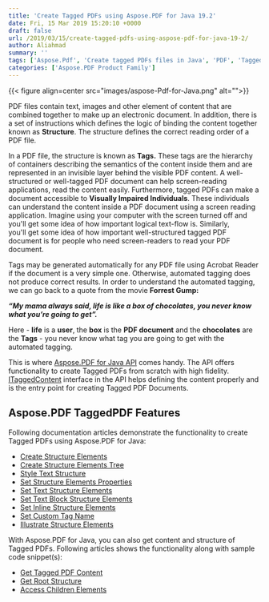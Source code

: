 ```yaml
---
title: 'Create Tagged PDFs using Aspose.PDF for Java 19.2'
date: Fri, 15 Mar 2019 15:20:10 +0000
draft: false
url: /2019/03/15/create-tagged-pdfs-using-aspose-pdf-for-java-19-2/
author: Aliahmad
summary: ''
tags: ['Aspose.Pdf', 'Create tagged PDFs files in Java', 'PDF', 'TaggedPDF', 'Tags']
categories: ['Aspose.PDF Product Family']
---
```




{{< figure align=center src="images/aspose-Pdf-for-Java.png" alt="">}}


PDF files contain text, images and other element of content that are combined together to make up an electronic document. In addition, there is a set of instructions which defines the logic of binding the content together known as **Structure**. The structure defines the correct reading order of a PDF file.

In a PDF file, the structure is known as **Tags.** These tags are the hierarchy of containers describing the semantics of the content inside them and are represented in an invisible layer behind the visible PDF content. A well-structured or well-tagged PDF document can help screen-reading applications, read the content easily. Furthermore, tagged PDFs can make a document accessible to **Visually Impaired Individuals**. These individuals can understand the content inside a PDF document using a screen reading application. Imagine using your computer with the screen turned off and you'll get some idea of how important logical text-flow is. Similarly,  
you'll get some idea of how important well-structured tagged PDF document is for people who need screen-readers to read your PDF document.

Tags may be generated automatically for any PDF file using Acrobat Reader if the document is a very simple one. Otherwise, automated tagging does not produce correct results. In order to understand the automated tagging, we can go back to a quote from the movie **Forrest Gump:**

_**“My mama always said, life is like a box of chocolates, you never know what you’re going to get”.**_

Here - **life** is a **user**, the **box**  is the **PDF document** and the **chocolates** are the **Tags** \- you never know what tag you are going to get with the automated tagging.

This is where [Aspose.PDF for Java API][1] comes handy. The API offers functionality to create Tagged PDFs from scratch with high fidelity. [ITaggedContent][2] interface in the API helps defining the content properly and is the entry point for creating Tagged PDF Documents.

## Aspose.PDF TaggedPDF Features

Following documentation articles demonstrate the functionality to create Tagged PDFs using Aspose.PDF for Java:

*   [Create Structure Elements][3]
*   [Create Structure Elements Tree][4]
*   [Style Text Structure][5]
*   [Set Structure Elements Properties][6]
*   [Set Text Structure Elements][7]
*   [Set Text Block Structure Elements][8]
*   [Set Inline Structure Elements][9]
*   [Set Custom Tag Name][10]
*   [Illustrate Structure Elements][11]

With Aspose.PDF for Java, you can also get content and structure of Tagged PDFs. Following articles shows the functionality along with sample code snippet(s):

*   [Get Tagged PDF Content][12]
*   [Get Root Structure][13]
*   [](https://href.li/?https://docs.aspose.com/display/pdfjava/Create+Tagged+PDF+Documents#CreateTaggedPDFDocuments-StylingTextStructure)[][14][Access Children Elements][15]




[1]: https://repository.aspose.com/repo/com/aspose/aspose-pdf/19.2/
[2]: https://apireference.aspose.com/java/pdf/com.aspose.pdf.tagged/ITaggedContent
[3]: https://href.li/?https://docs.aspose.com/display/pdfjava/Create+Tagged+PDF+Documents#CreateTaggedPDFDocuments-CreatingStructureElements
[4]: https://href.li/?https://docs.aspose.com/display/pdfjava/Create+Tagged+PDF+Documents#CreateTaggedPDFDocuments-CreatingStructureElementsTree
[5]: https://href.li/?https://docs.aspose.com/display/pdfjava/Create+Tagged+PDF+Documents#CreateTaggedPDFDocuments-StylingTextStructure
[6]: https://href.li/?https://docs.aspose.com/display/pdfjava/Set+Tagged+PDFs+Element+Properties#SetTaggedPDFsElementProperties-SettingStructureElementsProperties
[7]: https://href.li/?https://docs.aspose.com/display/pdfjava/Set+Tagged+PDFs+Element+Properties#SetTaggedPDFsElementProperties-SettingTextStructureElements
[8]: https://href.li/?https://docs.aspose.com/display/pdfjava/Set+Tagged+PDFs+Element+Properties#SetTaggedPDFsElementProperties-SettingTextBlockStructureElements
[9]: https://href.li/?https://docs.aspose.com/display/pdfjava/Set+Tagged+PDFs+Element+Properties#SetTaggedPDFsElementProperties-SettingInlineStructureElements
[10]: https://href.li/?https://docs.aspose.com/display/pdfjava/Set+Tagged+PDFs+Element+Properties#SetTaggedPDFsElementProperties-SettingCustomTagName
[11]: https://href.li/?https://docs.aspose.com/display/pdfjava/Create+Tagged+PDF+Documents#CreateTaggedPDFDocuments-IllustratingStructureElements
[12]: https://href.li/?https://docs.aspose.com/display/pdfjava/Extract+Tagged+Content+from+Tagged+PDFs#ExtractTaggedContentfromTaggedPDFs-GettingTaggedPDFContent
[13]: https://href.li/?https://docs.aspose.com/display/pdfjava/Extract+Tagged+Content+from+Tagged+PDFs#ExtractTaggedContentfromTaggedPDFs-GettingRootStructure
[14]: https://href.li/?https://docs.aspose.com/display/pdfjava/Extract+Tagged+Content+from+Tagged+PDFs#ExtractTaggedContentfromTaggedPDFs-GettingRootStructure
[15]: https://href.li/?https://docs.aspose.com/display/pdfjava/Extract+Tagged+Content+from+Tagged+PDFs#ExtractTaggedContentfromTaggedPDFs-AccessingChildrenElements




